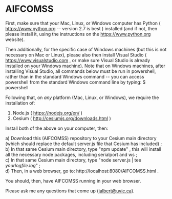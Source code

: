 # AIFCOMSS

First, make sure that your Mac, Linux, or Windows computer has Python ( https://www.python.org -- version 2.7 is best ) installed (and if not, then please install it, using the instructions on the https://www.python.org website). <br>

Then additionally, for the specific case of Windows machines (but this is not necessary on Mac or Linux), please also then install Visual Studio ( https://www.visualstudio.com , or make sure Visual Studio is already installed on your Windows machine). Note that on Windows machines, after installing Visual Studio, all commands below must be run in powershell, rather than in the standard Windows command -- you can access powershell from the standard Windows command line by typing: $ powershell<br>

Following that, on <i>any</i> platform (Mac, Linux, or Windows), we require the installation of: <br>

 1) Node.js ( https://nodejs.org/en/ ) <br>
 2) Cesium ( http://cesiumjs.org/downloads.html ) <br>

Install both of the above on your computer, then: <br>

 a) Download this (AIFCOMSS) repository to your Cesium main directory (which should replace the default server.js file that Cesium has included) ; <br>
 b) In that same Cesium main directory, type  "npm update" , this will install all the necessary node packages, including serialport and ws ; <br>
 c) In that same Cesium main directory, type  "node server.js | tee <i>yourlogfile.log</i>" ; <br>
 d) Then, in a web browser, go to:  http://localhost:8080/AIFCOMSS.html . <br>

You should, then, have AIFCOMSS running in your web browser. <br>

Please ask me any questions that come up (jalbert@uvic.ca).

